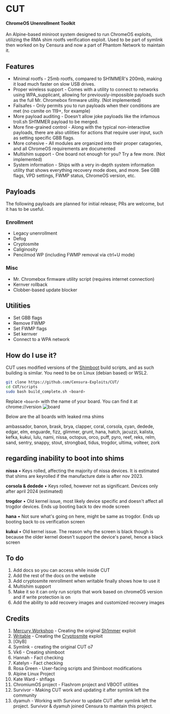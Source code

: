 # CUT 
#### ChromeOS Unenrollment Toolkit
An Alpine-based miniroot system designed to run ChromeOS exploits, utilizing the RMA shim rootfs verification exploit. Used to be part of symlink then worked on by Censura and now a part of Phantom Network to maintain it.

## Features
- Minimal rootfs - 25mb rootfs, compared to SH1MMER's 200mb, making it load much faster on slow USB drives.
- Proper wireless support - Comes with a utility to connect to networks using WPA_supplicant, allowing for previously-impossible payloads such as the full Mr. Chromebox firmware utility. (Not implemented)
- Failsafes - Only permits you to run payloads when their conditions are met (no csmite on 119+, for example)
- More payload auditing - Doesn't allow joke payloads like the infamous troll.sh SH1MMER payload to be merged.
- More fine-grained control - Along with the typical non-interactive payloads, there are also utilities for actions that require user input, such as setting specific GBB flags.
- More cohesive - All modules are organized into their proper catagories, and all ChromeOS requirements are documented 
- Multishim support - One board not enough for you? Try a few more. (Not implemented)
- System information - Ships with a very in-depth system information utility that shows everything recovery mode does, and more. See GBB flags, VPD settings, FWMP status, ChromeOS version, etc.

## Payloads
The following payloads are planned for initial release; PRs are welcome, but it has to be useful.
### Enrollment
- Legacy unenrollment
- Defog
- Cryptosmite
- Caliginosity
- Pencilmod WP (including FWMP removal via ctrl+U mode)
### Misc
- Mr. Chromebox firmware utility script (requires internet connection)
- Kernver rollback
- Clobber-based update blocker

## Utilities
- Set GBB flags
- Remove FWMP
- Set FWMP flags
- Set kernver
- Connect to a WPA network

## How do I use it?
CUT uses modified versions of the [Shimboot](https://github.com/ading2210/shimboot) build scripts, and as such building is similar.
You need to be on Linux (debian based) or WSL2.

```bash
git clone https://github.com/Censura-Exploits/CUT/
cd CUT/scripts
sudo bash build_complete.sh <board>
```
Replace `<board>` with the name of your board. You can find it at chrome://version
![board](/assets/board.png)

Below are the all boards with leaked rma shims

ambassador, banon, brask, brya, clapper, coral, corsola, cyan, dedede, edgar, elm, enguarde, fizz, glimmer, grunt, hana, hatch, jacuzzi, kalista, kefka, kukui, lulu, nami, nissa, octopus, orco, puff, pyro, reef, reks, relm, sand, sentry, snappy, stout, strongbad, tidus, trogdor, ultima, volteer, zork

## regarding inability to boot into shims

**nissa** • Keys rolled, affecting the majority of nissa devices. It is estimated that shims are keyrolled if the manufacture date is after nov 2023.

**corsola & dedede** • Keys rolled, however not as significant. Devices only after april 2024 (estimated)

**trogdor** • Old kernel issue, most likely device specific and doesn't affect all trogdor devices. Ends up booting back to dev mode screen

**hana** • Not sure what's going on here, might be same as trogdor. Ends up booting back to os verification screen 

**kukui** • Old kernel issue. The reason why the screen is black though is because the older kernel doesn't support the device's panel, hence a black screen


## To do
1. Add docs so you can access while inside CUT
2. Add the rest of the docs on the website
3. Add cryptosmite renrollment when writable finally shows how to use it
4. Multishim support
5. Make it so it can only run scripts that work based on chromeOS version and if write protection is on
6. Add the ability to add recovery images and customized recovery images

## Credits
1. [Mercury Workshop](https://mercurywork.shop/) - Creating the original [Sh1mmer](https://sh1mmer.me/) exploit
2. [Writable](https://discord.com/users/480818241145536513) - Creating the [Cryptosmite](https://github.com/FWSmasher/CryptoSmite) exploit
3. [OlyB]
4. Symlink - creating the original CUT o7
5. Vk6 - Creating shimboot
6. Hannah - Fact checking
7. Katelyn - Fact checking
8. Rosa Green - User-facing scripts and Shimboot modifications 
9. Alpine Linux Project
10. Kate Ward - shflags
11. ChromiumOS project - Flashrom project and VBOOT utilities
12. Survivor - Making CUT work and updating it after symlink left the community
13. dyamuh - Working with Survivor to update CUT after symlink left the project. Survivor & dyamuh joined Censura to maintain this project.
